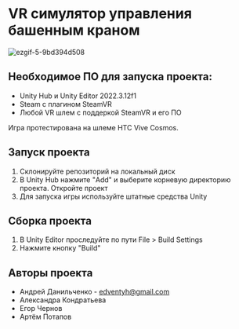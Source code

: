 # VR симулятор управления башенным краном 

![ezgif-5-9bd394d508](https://github.com/EdVenty/aaavrgaming/assets/43082655/6b875d56-433b-4e9c-b4b4-b40411891f38)

## Необходимое ПО для запуска проекта:

- Unity Hub и Unity Editor 2022.3.12f1
- Steam с плагином SteamVR
- Любой VR шлем с поддеркой SteamVR и его ПО

Игра протестирована на шлеме HTC Vive Cosmos.

## Запуск проекта

1. Склонируйте репозиторий на локальный диск
2. В Unity Hub нажмите "Add" и выберите корневую директорию проекта. Откройте проект
3. Для запуска игры используйте штатные средства Unity

## Сборка проекта

1. В Unity Editor проследуйте по пути File > Build Settings
2. Нажмите кнопку "Build"

## Авторы проекта

- Андрей Данильченко - edventyh@gmail.com
- Александра Кондратьева
- Егор Чернов
- Артём Потапов
